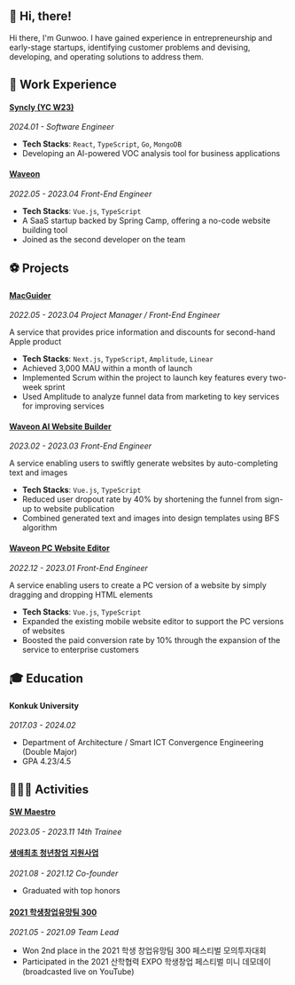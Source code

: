 ## 👋 Hi, there!
Hi there, I'm Gunwoo. I have gained experience in entrepreneurship and early-stage startups, identifying customer problems and devising, developing, and operating solutions to address them.

## 💼 Work Experience

#### [Syncly (YC W23)](https://syncly.app)
*2024.01 - Software Engineer*

- **Tech Stacks**: `React`, `TypeScript`, `Go`, `MongoDB`
- Developing an AI-powered VOC analysis tool for business applications

#### [Waveon](https://waveon.io)
*2022.05 - 2023.04 Front-End Engineer*

- **Tech Stacks**: `Vue.js`, `TypeScript`
- A SaaS startup backed by Spring Camp, offering a no-code website building tool
- Joined as the second developer on the team

## ⚽️ Projects

#### [MacGuider](https://github.com/gwbaik9717/macguider-frontend)
*2022.05 - 2023.04 Project Manager / Front-End Engineer*

A service that provides price information and discounts for second-hand Apple product

- **Tech Stacks**: `Next.js`, `TypeScript`, `Amplitude`, `Linear`
- Achieved 3,000 MAU within a month of launch
- Implemented Scrum within the project to launch key features every two-week sprint
- Used Amplitude to analyze funnel data from marketing to key services for  improving services

#### [Waveon AI Website Builder](https://www.waveon.io/)
*2023.02 - 2023.03 Front-End Engineer*

A service enabling users to swiftly generate websites by auto-completing text and images

- **Tech Stacks**: `Vue.js`, `TypeScript`
- Reduced user dropout rate by 40% by shortening the funnel from sign-up to website publication
- Combined generated text and images into design templates using BFS algorithm

#### [Waveon PC Website Editor](https://www.waveon.io/)
*2022.12 - 2023.01 Front-End Engineer*

A service enabling users to create a PC version of a website by simply dragging and dropping HTML elements

- **Tech Stacks**: `Vue.js`, `TypeScript`
- Expanded the existing mobile website editor to support the PC versions of websites
- Boosted the paid conversion rate by 10% through the expansion of the service to enterprise customers

## 🎓 Education

#### Konkuk University
*2017.03 - 2024.02*
- Department of Architecture / Smart ICT Convergence Engineering (Double Major)  
- GPA 4.23/4.5  

## 🚴🏼‍♀️ Activities

#### [SW Maestro](https://www.swmaestro.org/sw/main/main.do) 
*2023.05 - 2023.11 14th Trainee*

#### [생애최초 청년창업 지원사업](https://www.kised.or.kr/menu.es?mid=a10205170000)
*2021.08 - 2021.12 Co-founder*

- Graduated with top honors

#### [2021 학생창업유망팀 300](http://www.u300.kr/)
*2021.05 - 2021.09 Team Lead*

- Won 2nd place in the 2021 학생 창업유망팀 300 페스티벌 모의투자대회
- Participated in the 2021 산학협력 EXPO 학생창업 페스티벌 미니 데모데이 (broadcasted live on YouTube)
